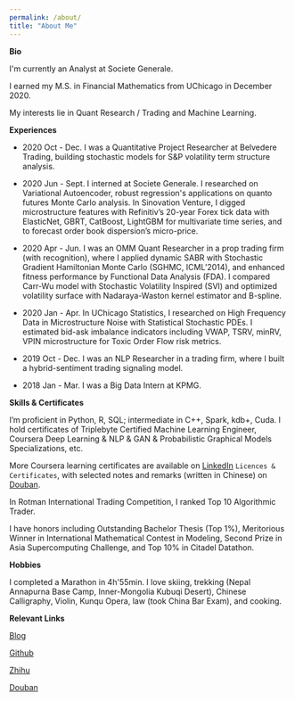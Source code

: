 ```yaml
---
permalink: /about/
title: "About Me"
---
```


__Bio__

I'm currently an Analyst at Societe Generale. 

I earned my M.S. in Financial Mathematics from UChicago in December 2020. 

My interests lie in Quant Research / Trading and Machine Learning.

__Experiences__

- 2020 Oct - Dec. I was a Quantitative Project Researcher at Belvedere Trading, building stochastic models for S&P volatility term structure analysis. 

- 2020 Jun - Sept. I interned at Societe Generale. I researched on Variational Autoencoder, robust regression's applications on quanto futures Monte Carlo analysis. In Sinovation Venture, I digged microstructure features with Refinitiv’s 20-year Forex tick data with ElasticNet, GBRT, CatBoost, LightGBM for multivariate time series, and to forecast order book dispersion’s micro-price.

- 2020 Apr - Jun. I was an OMM Quant Researcher in a prop trading firm (with recognition), where I applied dynamic SABR with Stochastic Gradient Hamiltonian Monte Carlo (SGHMC, ICML’2014), and enhanced fitness performance by Functional Data Analysis (FDA). I compared Carr-Wu model with Stochastic Volatility Inspired (SVI) and optimized volatility surface with Nadaraya-Waston kernel estimator and B-spline. 

- 2020 Jan - Apr. In UChicago Statistics, I researched on High Frequency Data in Microstructure Noise with Statistical Stochastic PDEs. I estimated bid-ask imbalance indicators including VWAP, TSRV, minRV, VPIN microstructure for Toxic Order Flow risk metrics. 

- 2019 Oct - Dec. I was an NLP Researcher in a trading firm, where I built a hybrid-sentiment trading signaling model. 

- 2018 Jan - Mar. I was a Big Data Intern at KPMG.

__Skills & Certificates__

I’m proficient in Python, R, SQL; intermediate in C++, Spark, kdb+, Cuda. I hold certificates of Triplebyte Certified Machine Learning Engineer, Coursera Deep Learning & NLP & GAN & Probabilistic Graphical Models Specializations, etc. 

More Coursera learning certificates are available on [LinkedIn](https://www.linkedin.com/in/junfan-zhu/) `Licences & Certificates`, with selected notes and remarks (written in Chinese) on [Douban](https://www.douban.com/people/junfanz/notes).

In Rotman International Trading Competition, I ranked Top 10 Algorithmic Trader. 

I have honors including Outstanding Bachelor Thesis (Top 1%), Meritorious Winner in International Mathematical Contest in Modeling, Second Prize in Asia Supercomputing Challenge, and Top 10% in Citadel Datathon. 

__Hobbies__

I completed a Marathon in 4h'55min. I love skiing, trekking (Nepal Annapurna Base Camp, Inner-Mongolia Kubuqi Desert), Chinese Calligraphy, Violin, Kunqu Opera, law (took China Bar Exam), and cooking.

__Relevant Links__

[Blog](https://junfanz1.github.io/) 

[Github](https://github.com/junfanz1)

[Zhihu](https://www.zhihu.com/people/zhu-jun-fan-33)

[Douban](https://www.douban.com/people/junfanz/notes)
